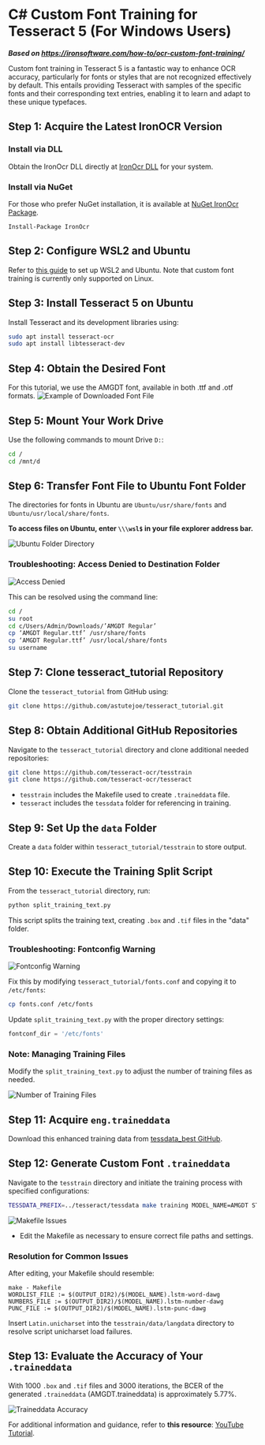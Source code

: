 # C# Custom Font Training for Tesseract 5 (For Windows Users)

***Based on <https://ironsoftware.com/how-to/ocr-custom-font-training/>***


Custom font training in Tesseract 5 is a fantastic way to enhance OCR accuracy, particularly for fonts or styles that are not recognized effectively by default. This entails providing Tesseract with samples of the specific fonts and their corresponding text entries, enabling it to learn and adapt to these unique typefaces.

## Step 1: Acquire the Latest IronOCR Version

### Install via DLL

Obtain the IronOcr DLL directly at [IronOcr DLL](https://ironsoftware.com/csharp/ocr/packages/IronOcr.zip) for your system.

### Install via NuGet

For those who prefer NuGet installation, it is available at [NuGet IronOcr Package](https://www.nuget.org/packages/IronOcr/).

```shell
Install-Package IronOcr
```

## Step 2: Configure WSL2 and Ubuntu 
Refer to [this guide](https://ubuntu.com/tutorials/install-ubuntu-on-wsl2-on-windows-10) to set up WSL2 and Ubuntu. Note that custom font training is currently only supported on Linux.

## Step 3: Install Tesseract 5 on Ubuntu 
Install Tesseract and its development libraries using:
```bash
sudo apt install tesseract-ocr
sudo apt install libtesseract-dev
```

## Step 4: Obtain the Desired Font 
For this tutorial, we use the AMGDT font, available in both .ttf and .otf formats.
![Example of Downloaded Font File](https://ironsoftware.com/static-assets/ocr/how-to/ocr-custom-font-training/example_of_downloaded_font_file.png)

## Step 5: Mount Your Work Drive 
Use the following commands to mount Drive `D:`:
```bash
cd /
cd /mnt/d
```

## Step 6: Transfer Font File to Ubuntu Font Folder
The directories for fonts in Ubuntu are `Ubuntu/usr/share/fonts` and `Ubuntu/usr/local/share/fonts`.

**To access files on Ubuntu, enter `\\\wsl$` in your file explorer address bar.**

![Ubuntu Folder Directory](https://ironsoftware.com/static-assets/ocr/how-to/ocr-custom-font-training/ubutu_folder_directory.png)

### Troubleshooting: Access Denied to Destination Folder

![Access Denied](https://ironsoftware.com/static-assets/ocr/how-to/ocr-custom-font-training/destination_folder_access_denied.png)

This can be resolved using the command line:
```bash
cd /
su root
cd c/Users/Admin/Downloads/’AMGDT Regular’
cp ‘AMGDT Regular.ttf’ /usr/share/fonts
cp ‘AMGDT Regular.ttf’ /usr/local/share/fonts
su username
```

## Step 7: Clone tesseract_tutorial Repository
Clone the `tesseract_tutorial` from GitHub using:
```bash
git clone https://github.com/astutejoe/tesseract_tutorial.git
```

## Step 8: Obtain Additional GitHub Repositories
Navigate to the `tesseract_tutorial` directory and clone additional needed repositories:
```bash
git clone https://github.com/tesseract-ocr/tesstrain
git clone https://github.com/tesseract-ocr/tesseract
```
- `tesstrain` includes the Makefile used to create `.traineddata` file.
- `tesseract` includes the `tessdata` folder for referencing in training.

## Step 9: Set Up the `data` Folder
Create a `data` folder within `tesseract_tutorial/tesstrain` to store output.

## Step 10: Execute the Training Split Script
From the `tesseract_tutorial` directory, run:
```bash
python split_training_text.py
```
This script splits the training text, creating `.box` and `.tif` files in the "data" folder.

### Troubleshooting: Fontconfig Warning

![Fontconfig Warning](https://ironsoftware.com/static-assets/ocr/how-to/ocr-custom-font-training/fontconfig_warning.png)

Fix this by modifying `tesseract_tutorial/fonts.conf` and copying it to `/etc/fonts`:
```bash
cp fonts.conf /etc/fonts
```
Update `split_training_text.py` with the proper directory settings:
```python
fontconf_dir = '/etc/fonts'
```

### Note: Managing Training Files
Modify the `split_training_text.py` to adjust the number of training files as needed.

![Number of Training Files](https://ironsoftware.com/static-assets/ocr/how-to/ocr-custom-font-training/number_of_trainfile.png)

## Step 11: Acquire `eng.traineddata`
Download this enhanced training data from [tessdata_best GitHub](https://github.com/tesseract-ocr/tessdata_best).

## Step 12: Generate Custom Font `.traineddata`
Navigate to the `tesstrain` directory and initiate the training process with specified configurations:
```bash
TESSDATA_PREFIX=../tesseract/tessdata make training MODEL_NAME=AMGDT START_MODEL=eng TESSDATA=../tesseract/tessdata MAX_ITERATIONS=100
```

![Makefile Issues](https://ironsoftware.com/static-assets/ocr/how-to/ocr-custom-font-training/makefile_issues.png)
- Edit the Makefile as necessary to ensure correct file paths and settings.

### Resolution for Common Issues

After editing, your Makefile should resemble:
```make
make - Makefile
WORDLIST_FILE := $(OUTPUT_DIR2)/$(MODEL_NAME).lstm-word-dawg
NUMBERS_FILE := $(OUTPUT_DIR2)/$(MODEL_NAME).lstm-number-dawg
PUNC_FILE := $(OUTPUT_DIR2)/$(MODEL_NAME).lstm-punc-dawg
```

Insert `Latin.unicharset` into the `tesstrain/data/langdata` directory to resolve script unicharset load failures.

## Step 13: Evaluate the Accuracy of Your `.traineddata`
With 1000 `.box` and `.tif` files and 3000 iterations, the BCER of the generated `.traineddata` (AMGDT.traineddata) is approximately 5.77%.

![Traineddata Accuracy](https://ironsoftware.com/static-assets/ocr/how-to/ocr-custom-font-training/traineddata_accuracy.png)

For additional information and guidance, refer to **this resource**: [YouTube Tutorial](https://www.youtube.com/watch?v=KE4xEzFGSU8ustom).